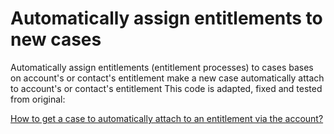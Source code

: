 # Automatically assign entitlements to new cases
Automatically assign entitlements (entitlement processes) to cases bases on account's or contact's entitlement
make a new case automatically attach to account's or contact's entitlement
This code is adapted, fixed and tested from original:

[How to get a case to automatically attach to an entitlement via the account?](https://success.salesforce.com/answers?id=90630000000gxm0AA://success.salesforce.com/answers?id=90630000000ggsLAAQ)



